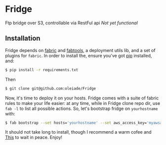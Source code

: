Fridge
======

Ftp bridge over S3, controllable via RestFul api
*Not yet functional*


## Installation

Fridge depends on [fabric](http://docs.fabfile.org/en/latest/) and [fabtools](https://github.com/ronnix/fabtools), a deployment utils lib, and a set of plugins for `fabric`.
In order to install the, ensure you've got [pip](http://pypi.python.org/pypi/pip) installed, and:

```bash
$ pip install -r requirements.txt
```

Then

```bash
$ git clone git@github.com:oleiade/Fridge
```

Now, it's time to deploy it on your hosts. Fridge comes with a suite of fabric rules to make your life easier: at any time, while in Fridge clone repo dir, use `fab -l` to list all possible actions.
So, let's bootstrap fridge on `yourhostname` with:

```bash
$ fab bootstrap --set hosts='yourhostname' --set aws_access_key='myawsaccesskey' --set aws_secret_key='myawssecretkey'
```

It should not take long to install, though I recommend a warm cofee and [This](http://open.spotify.com/track/3zGB8rE7Guy8R1FJ1csX95) to wait in peace.
Enjoy!
